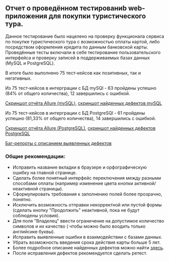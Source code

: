 ## Отчет о проведённом тестированиb web-приложения для покупки туристического тура.

Данное тестирование было нацелено на проверку функционала сервиса по покупке туристического тура с возможностью оплаты картой, 
либо посредством оформления кредита по данным банковской карты.
Проведённые тесты включали в себя тестирование пользовательского интерфейса и проверку записей в поддерживаемых базах данных (MySQL и PostgreSQL). 

В итоге было выполнено 75 тест-кейсов как позитивных, так и негативных. 

Из 75 тест-кейсов в интерграции с БД mySQl - 63 пройдены успешно (84% от общего количества), 12 завершились с ошибкой. 

[Скриншот отчёта Allure (mySQL)](https://github.com/Nadine0109/GraduationProject/blob/master/Documentation/Screenshots%20for%20report/mySQL/mySql%20overview.jpg), [скриншот найденных дефектов mySQL](https://github.com/Nadine0109/GraduationProject/blob/master/Documentation/Screenshots%20for%20report/mySQL/mySql%20defects.jpg) 

Из 75 тест-кейсов в интерграции с БД PostgreSQl - 61 пройдены успешно (81,33% от общего количества), 14 завершились с ошибкой. 

[Скриншот отчёта Allure (PostgreSQL)](https://github.com/Nadine0109/GraduationProject/blob/master/Documentation/Screenshots%20for%20report/PostgreSQL/postgresoverview.jpg), [скриншот найденных дефектов PostgreSQL](https://github.com/Nadine0109/GraduationProject/blob/master/Documentation/Screenshots%20for%20report/PostgreSQL/postgresoverview.jpg) 

[Баг-репорты с описанием выявленных дефектов](https://github.com/Nadine0109/GraduationProject/issues)


### Общие рекомендации:
- Исправить название вкладки в браузере и орфографическую ошибку на главной странице.
- Сделать более понятный интерфейс переключения между разными способами оплаты (например изменение цвета кнопки активной/неактивной страницы).
- Сформулировать требования к заполнению полей более прозрачно, понятно. 
- Исключить возможность отправки некорректной или пустой формы (сделать кнопку "Продолжить" неактивной, пока не будут соблюдены условия).
- Для поля "Владелец" ввести ограничение на допустимое количество символов и их качество ( чтобы можно было воодить только английсике буквы). 
- Исправить выявленные ошибки в взаимодействии с базами данных.
- Убрать возможность введения срока действия карты больше 5 лет. 
- Более подробное описание найденных дефектов можно найти [здесь](https://github.com/Nadine0109/GraduationProject/issues).
- После исправления дефектов рекомендуется сделать ретест.

